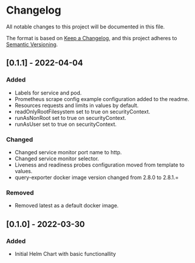 # Changelog
All notable changes to this project will be documented in this file.

The format is based on [Keep a Changelog](https://keepachangelog.com/en/1.0.0/),
and this project adheres to [Semantic Versioning](https://semver.org/spec/v2.0.0.html).

## [0.1.1] - 2022-04-04

### Added
- Labels for service and pod.
- Prometheus scrape config example configuration added to the readme.
- Resources requests and limits in values by default.
- readOnlyRootFilesystem set to true on securityContext.
- runAsNonRoot set to true on securityContext.
- runAsUser set to true on securityContext.
### Changed
- Changed service monitor port name to http.
- Changed service monitor selector.
- Liveness and readiness probes configuration moved from template to values.
- query-exporter docker image version changed from 2.8.0 to 2.8.1.=

### Removed
- Removed latest as a default docker image.

## [0.1.0] - 2022-03-30

### Added
- Initial Helm Chart with basic functionallity


